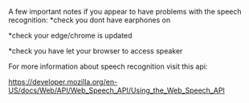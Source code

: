 A few important notes if you appear to have problems with the speech recognition: 
*check you dont have earphones on

*check your edge/chrome is updated

*check you have let your browser to access speaker

For more information about speech recognition visit this api: 

https://developer.mozilla.org/en-US/docs/Web/API/Web_Speech_API/Using_the_Web_Speech_API
